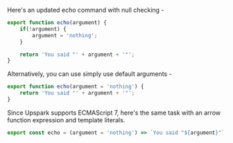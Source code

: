 <!--TITLE:Null Parameters-->
<!--ABOUT:Here are some tips on resolving null parameters from the runner.-->

Here's an updated echo command with null checking -

````javascript
export function echo(argument) {
	if(!argument) {
		argument = 'nothing';
	}

	return 'You said "' + argument + '"';
}
````

Alternatively, you can use simply use default arguments -
```javascript
export function echo(argument = 'nothing') {
	return 'You said "' + argument + '"'; 
}
```

Since Upspark supports ECMAScript 7, here's the same task with an arrow function expression and template literals.
```javascript
export const echo = (argument = 'nothing') => `You said "${argument}"`;
```
